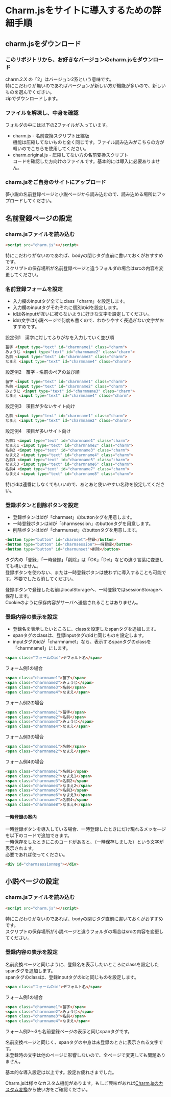 # Charm.jsをサイトに導入するための詳細手順  

## charm.jsをダウンロード

### このリポジトリから、お好きなバージョンのcharm.jsをダウンロード
charm.2.X の「2」はバージョン2系という意味です。  
特にこだわりが無いのであればバージョンが新しい方が機能が多いので、新しいものを選んでください。  
zipでダウンロードします。

### ファイルを解凍し、中身を確認
フォルダの中には以下の2ファイルが入っています。
+ charm.js - 名前変換スクリプト圧縮版  
機能は圧縮してないものと全く同じです。ファイル読み込みがこちらの方が軽いのでこちらを使用してください。
+ charm.original.js - 圧縮してない方の名前変換スクリプト  
コードを確認した方向けのファイルです。基本的には導入に必要ありません。

### charm.jsをご自身のサイトにアップロード
夢小説の名前登録ページと小説ページから読み込むので、読み込める場所にアップロードしてください。

## 名前登録ページの設定
### charm.jsファイルを読み込む
```html
<script src="charm.js"></script>
```
特にこだわりがないのであれば、bodyの閉じタグ直前に書いておくがおすすめです。  
スクリプトの保存場所が名前登録ページと違うフォルダの場合はsrcの内容を変更してください。

### 名前登録フォームを設定
+ 入力欄のinputタグ全てにclass「charm」を設定します。
+ 入力欄のinputタグそれぞれに個別のidを設定します。
+ idは各inputが互いに被らないように好きな文字を設定してください。
+ idの文字は小説ページで何度も書くので、わかりやすく長過ぎない文字がおすすめです。

設定例1　漢字に対してふりがなを入力していく並び順
```html
苗字 <input type="text" id="charmname1" class="charm">
みょうじ <input type="text" id="charmname2" class="charm">
名前 <input type="text" id="charmname3" class="charm">
なまえ <input type="text" id="charmname4" class="charm">
```
設定例2　苗字・名前のペアの並び順
```html
苗字 <input type="text" id="charmname1" class="charm">
名前 <input type="text" id="charmname2" class="charm">
みょうじ <input type="text" id="charmname3" class="charm">
なまえ <input type="text" id="charmname4" class="charm">
```
設定例3　項目が少ないサイト向け
```html
名前 <input type="text" id="charmname1" class="charm">
なまえ <input type="text" id="charmname2" class="charm">
```
設定例4　項目が多いサイト向け
```html
名前1 <input type="text" id="charmname1" class="charm">
なまえ1 <input type="text" id="charmname2" class="charm">
名前2 <input type="text" id="charmname3" class="charm">
なまえ2 <input type="text" id="charmname4" class="charm">
名前3 <input type="text" id="charmname5" class="charm">
なまえ3 <input type="text" id="charmname6" class="charm">
名前4 <input type="text" id="charmname7" class="charm">
なまえ4 <input type="text" id="charmname8" class="charm">
```
特にidは連番にしなくてもいいので、あとあと使いやすい名称を設定してください。

### 登録ボタンと削除ボタンを設定

+ 登録ボタンはidが「charmset」のbuttonタグを用意します。
+ 一時登録ボタンはidが「charmsession」のbuttonタグを用意します。
+ 削除ボタンはidが「charmunset」のbuttonタグを用意します。
  
```html
<button type="button" id="charmset">登録</button>
<button type="button" id="charmsession">一時登録</button>
<button type="button" id="charmunset">削除</button>
```
タグ内の「登録」「一時登録」「削除」は「OK」「Del」などの違う言葉に変更しても構いません。  
登録ボタンを使わない、または一時登録ボタンは使わずに導入することも可能です。不要でしたら消してください。

登録ボタンで登録した名前はlocalStorageへ、一時登録ではsessionStorageへ保存します。  
Cookieのように保存内容がサーバへ送信されることはありません。

### 登録内容の表示を設定

+ 登録名を表示したいところに、classを設定したspanタグを追加します。
+ spanタグのclassは、登録inputタグのidと同じものを設定します。
+ inputタグのidが「charmname1」なら、表示するspanタグのclassを「charmname1」にします。

```html
<span class="フォームのid">デフォルト名</span>
```

フォーム例1の場合
```html
<span class="charmname1">苗字</span>
<span class="charmname2">みょうじ</span>
<span class="charmname3">名前</span>
<span class="charmname4">なまえ</span>
```

フォーム例2の場合
```html
<span class="charmname1">苗字</span>
<span class="charmname2">名前</span>
<span class="charmname3">みょうじ</span>
<span class="charmname4">なまえ</span>
```

フォーム例3の場合
```html
<span class="charmname1">名前</span>
<span class="charmname2">なまえ</span>
```

フォーム例4の場合
```html
<span class="charmname1">名前1</span>
<span class="charmname2">なまえ1</span>
<span class="charmname3">名前2</span>
<span class="charmname4">なまえ2</span>
<span class="charmname5">名前3</span>
<span class="charmname6">なまえ3</span>
<span class="charmname7">名前4</span>
<span class="charmname8">なまえ4</span>
```
#### 一時登録の案内
一時登録ボタンを導入している場合、一時登録したときにだけ現れるメッセ―ジを以下のコードで追加できます。  
一時保存をしたときにこのコードがあると、（一時保存しました）という文字が表示されます。  
必要であれば使ってください。
```html
<div id="charmsessionmsg"></div>
```

## 小説ページの設定
### charm.jsファイルを読み込む
```html
<script src="charm.js"></script>
```
特にこだわりがないのであれば、bodyの閉じタグ直前に書いておくがおすすめです。  
スクリプトの保存場所が小説ページと違うフォルダの場合はsrcの内容を変更してください。

### 登録内容の表示を設定

名前変換ページと同じように、登録名を表示したいところにclassを設定したspanタグを追加します。  
spanタグのclassは、登録inputタグのidと同じものを設定します。
```html
<span class="フォームのid">デフォルト名</span>
```

フォーム例1の場合
```html
<span class="charmname1">苗字</span>
<span class="charmname2">みょうじ</span>
<span class="charmname3">名前</span>
<span class="charmname4">なまえ</span>
```
フォーム例2～3も名前登録ページの表示と同じspanタグです。  

名前変換ページと同じく、spanタグの中身は未登録のときに表示される文字です。  
未登録時の文字は他のページに影響しないので、全ページで変更しても問題ありません。

基本的な導入設定は以上です。設定お疲れさまでした。

Charm.jsは様々なカスタム機能があります。もしご興味があれば[Charm.jsのカスタム変換](Custom.md)から使い方をご確認ください。
